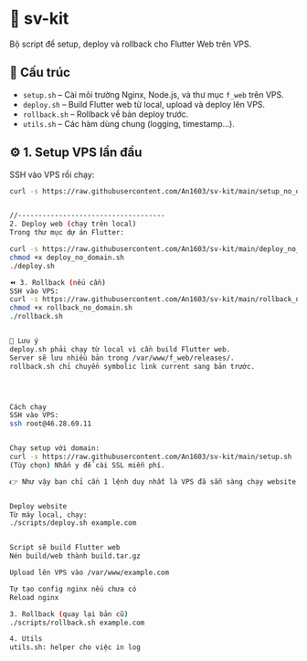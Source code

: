 # 🚀 sv-kit

Bộ script để setup, deploy và rollback cho Flutter Web trên VPS.

## 📂 Cấu trúc
- `setup.sh` – Cài môi trường Nginx, Node.js, và thư mục `f_web` trên VPS.
- `deploy.sh` – Build Flutter web từ local, upload và deploy lên VPS.
- `rollback.sh` – Rollback về bản deploy trước.
- `utils.sh` – Các hàm dùng chung (logging, timestamp...).

## ⚙️ 1. Setup VPS lần đầu
SSH vào VPS rồi chạy:

```bash
curl -s https://raw.githubusercontent.com/An1603/sv-kit/main/setup_no_domain.sh | bash


//------------------------------------
2. Deploy web (chạy trên local)
Trong thư mục dự án Flutter:

curl -s https://raw.githubusercontent.com/An1603/sv-kit/main/deploy_no_domain.sh -o deploy_no_domain.sh
chmod +x deploy_no_domain.sh
./deploy.sh

⏪ 3. Rollback (nếu cần)
SSH vào VPS:
curl -s https://raw.githubusercontent.com/An1603/sv-kit/main/rollback_no_domain.sh -o rollback_no_domain.sh
chmod +x rollback_no_domain.sh
./rollback.sh


📌 Lưu ý
deploy.sh phải chạy từ local vì cần build Flutter web.
Server sẽ lưu nhiều bản trong /var/www/f_web/releases/.
rollback.sh chỉ chuyển symbolic link current sang bản trước.




Cách chạy
SSH vào VPS:
ssh root@46.28.69.11


Chạy setup với domain:
curl -s https://raw.githubusercontent.com/An1603/sv-kit/main/setup.sh | bash -s domain.com
(Tùy chọn) Nhấn y để cài SSL miễn phí.

👉 Như vậy bạn chỉ cần 1 lệnh duy nhất là VPS đã sẵn sàng chạy website Flutter web với domain riêng.


Deploy website
Từ máy local, chạy:
./scripts/deploy.sh example.com


Script sẽ build Flutter web
Nén build/web thành build.tar.gz

Upload lên VPS vào /var/www/example.com

Tự tạo config nginx nếu chưa có
Reload nginx

3. Rollback (quay lại bản cũ)
./scripts/rollback.sh example.com

4. Utils
utils.sh: helper cho việc in log